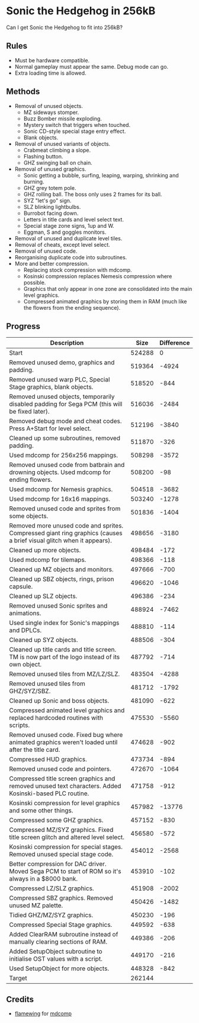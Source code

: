 # Sonic the Hedgehog in 256kB

Can I get Sonic the Hedgehog to fit into 256kB?

## Rules

* Must be hardware compatible.
* Normal gameplay must appear the same. Debug mode can go.
* Extra loading time is allowed.

## Methods

* Removal of unused objects.
  * MZ sideways stomper.
  * Buzz Bomber missile exploding.
  * Mystery switch that triggers when touched.
  * Sonic CD-style special stage entry effect.
  * Blank objects.
* Removal of unused variants of objects.
  * Crabmeat climbing a slope.
  * Flashing button.
  * GHZ swinging ball on chain.
* Removal of unused graphics.
  * Sonic getting a bubble, surfing, leaping, warping, shrinking and burning.
  * GHZ grey totem pole.
  * GHZ rolling ball. The boss only uses 2 frames for its ball.
  * SYZ "let's go" sign.
  * SLZ blinking lightbulbs.
  * Burrobot facing down.
  * Letters in title cards and level select text.
  * Special stage zone signs, 1up and W.
  * Eggman, S and goggles monitors.
* Removal of unused and duplicate level tiles.
* Removal of cheats, except level select.
* Removal of unused code.
* Reorganising duplicate code into subroutines.
* More and better compression.
  * Replacing stock compression with mdcomp.
  * Kosinski compression replaces Nemesis compression where possible.
  * Graphics that only appear in one zone are consolidated into the main level graphics.
  * Compressed animated graphics by storing them in RAM (much like the flowers from the ending sequence).

## Progress

Description | Size | Difference
----------- | ---- | ----------
Start | 524288 | 0
Removed unused demo, graphics and padding. | 519364 | -4924
Removed unused warp PLC, Special Stage graphics, blank objects. | 518520 | -844
Removed unused objects, temporarily disabled padding for Sega PCM (this will be fixed later). | 516036 | -2484
Removed debug mode and cheat codes. Press A+Start for level select. | 512196 | -3840
Cleaned up some subroutines, removed padding. | 511870 | -326
Used mdcomp for 256x256 mappings. | 508298 | -3572
Removed unused code from batbrain and drowning objects. Used mdcomp for ending flowers. | 508200 | -98
Used mdcomp for Nemesis graphics. | 504518 | -3682
Used mdcomp for 16x16 mappings. | 503240 | -1278
Removed unused code and sprites from some objects. | 501836 | -1404
Removed more unused code and sprites. Compressed giant ring graphics (causes a brief visual glitch when it appears). | 498656 | -3180
Cleaned up more objects. | 498484 | -172
Used mdcomp for tilemaps. | 498366 | -118
Cleaned up MZ objects and monitors. | 497666 | -700
Cleaned up SBZ objects, rings, prison capsule. | 496620 | -1046
Cleaned up SLZ objects. | 496386 | -234
Removed unused Sonic sprites and animations. | 488924 | -7462
Used single index for Sonic's mappings and DPLCs. | 488810 | -114
Cleaned up SYZ objects. | 488506 | -304
Cleaned up title cards and title screen. TM is now part of the logo instead of its own object. | 487792 | -714
Removed unused tiles from MZ/LZ/SLZ. | 483504 | -4288
Removed unused tiles from GHZ/SYZ/SBZ. | 481712 | -1792
Cleaned up Sonic and boss objects. | 481090 | -622
Compressed animated level graphics and replaced hardcoded routines with scripts. | 475530 | -5560
Removed unused code. Fixed bug where animated graphics weren't loaded until after the title card. | 474628 | -902
Compressed HUD graphics. | 473734 | -894
Removed unused code and pointers. | 472670 | -1064
Compressed title screen graphics and removed unused text characters. Added Kosinski-based PLC routine. | 471758 | -912
Kosinski compression for level graphics and some other things. | 457982 | -13776
Compressed some GHZ graphics. | 457152 | -830
Compressed MZ/SYZ graphics. Fixed title screen glitch and altered level select. | 456580 | -572
Kosinski compression for special stages. Removed unused special stage code. | 454012 | -2568
Better compression for DAC driver. Moved Sega PCM to start of ROM so it's always in a $8000 bank. | 453910 | -102
Compressed LZ/SLZ graphics. | 451908 | -2002
Compressed SBZ graphics. Removed unused MZ palette. | 450426 | -1482
Tidied GHZ/MZ/SYZ graphics. | 450230 | -196
Compressed Special Stage graphics. | 449592 | -638
Added ClearRAM subroutine instead of manually clearing sections of RAM. | 449386 | -206
Added SetupObject subroutine to initialise OST values with a script. | 449170 | -216
Used SetupObject for more objects. | 448328 | -842
Target | 262144 | 

## Credits

* [flamewing](https://github.com/flamewing) for [mdcomp](https://github.com/flamewing/mdcomp)